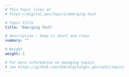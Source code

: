 ```yaml
---
# This topic lives at
# https://digital.gov/topics/emerging-tech

# Topic Title
title: "Emerging Tech"

# description — keep it short and clear
summary: ""

# Weight
weight: 2

# For more information on managing topics,
# see https://github.com/GSA/digitalgov.gov/wiki/topics
---
```

